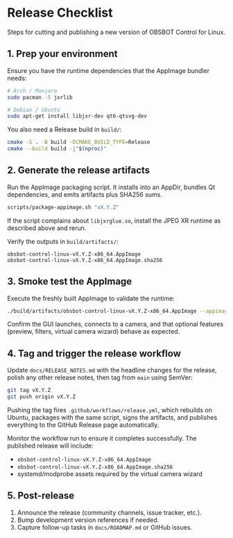 # Release Checklist

Steps for cutting and publishing a new version of OBSBOT Control for Linux.

## 1. Prep your environment

Ensure you have the runtime dependencies that the AppImage bundler needs:

```bash
# Arch / Manjaro
sudo pacman -S jxrlib

# Debian / Ubuntu
sudo apt-get install libjxr-dev qt6-qtsvg-dev
```

You also need a Release build in `build/`:

```bash
cmake -S . -B build -DCMAKE_BUILD_TYPE=Release
cmake --build build -j"$(nproc)"
```

## 2. Generate the release artifacts

Run the AppImage packaging script. It installs into an AppDir, bundles Qt
dependencies, and emits artifacts plus SHA256 sums.

```bash
scripts/package-appimage.sh "vX.Y.Z"
```

If the script complains about `libjxrglue.so`, install the JPEG XR runtime as
described above and rerun.

Verify the outputs in `build/artifacts/`:

```
obsbot-control-linux-vX.Y.Z-x86_64.AppImage
obsbot-control-linux-vX.Y.Z-x86_64.AppImage.sha256
```

## 3. Smoke test the AppImage

Execute the freshly built AppImage to validate the runtime:

```bash
./build/artifacts/obsbot-control-linux-vX.Y.Z-x86_64.AppImage --appimage-extract-and-run
```

Confirm the GUI launches, connects to a camera, and that optional features
(preview, filters, virtual camera wizard) behave as expected.

## 4. Tag and trigger the release workflow

Update `docs/RELEASE_NOTES.md` with the headline changes for the release, polish any other release notes, then tag from `main` using SemVer:

```bash
git tag vX.Y.Z
git push origin vX.Y.Z
```

Pushing the tag fires `.github/workflows/release.yml`, which rebuilds on Ubuntu,
packages with the same script, signs the artifacts, and publishes everything to
the GitHub Release page automatically.

Monitor the workflow run to ensure it completes successfully. The published
release will include:

- `obsbot-control-linux-vX.Y.Z-x86_64.AppImage`
- `obsbot-control-linux-vX.Y.Z-x86_64.AppImage.sha256`
- systemd/modprobe assets required by the virtual camera wizard

## 5. Post-release

1. Announce the release (community channels, issue tracker, etc.).
2. Bump development version references if needed.
3. Capture follow-up tasks in `docs/ROADMAP.md` or GitHub issues.
